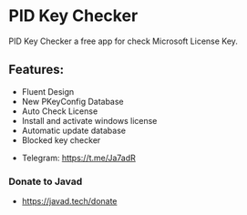 # PID Key Checker

PID Key Checker a free app for check Microsoft License Key.


## Features:
- Fluent Design
- New PKeyConfig Database
- Auto Check License
- Install and activate windows license
- Automatic update database
- Blocked key checker

* Telegram: https://t.me/Ja7adR

### Donate to Javad

- https://javad.tech/donate
